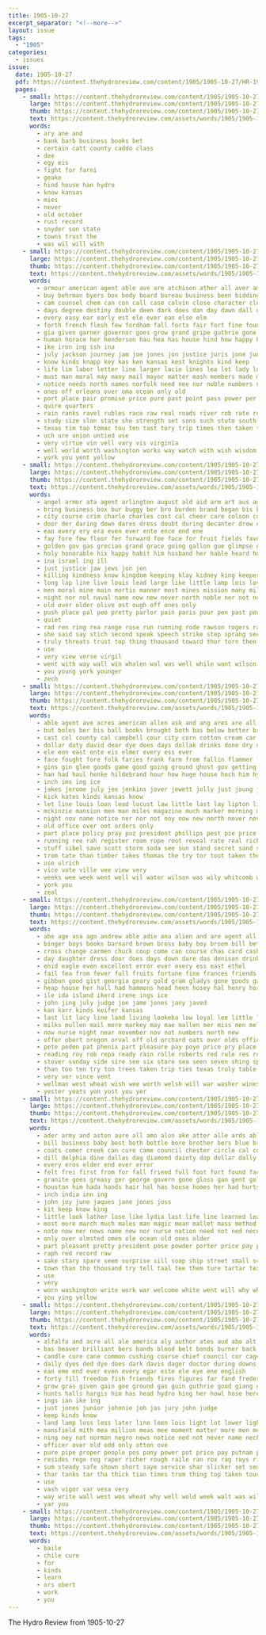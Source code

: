 ```yaml
---
title: 1905-10-27
excerpt_separator: "<!--more-->"
layout: issue
tags:
  - "1905"
categories:
  - issues
issue:
  date: 1905-10-27
  pdf: https://content.thehydroreview.com/content/1905/1905-10-27/HR-1905-10-27.pdf
  pages:
    - small: https://content.thehydroreview.com/content/1905/1905-10-27/small/HR-1905-10-27-01.jpg
      large: https://content.thehydroreview.com/content/1905/1905-10-27/large/HR-1905-10-27-01.jpg
      thumb: https://content.thehydroreview.com/content/1905/1905-10-27/thumbnails/HR-1905-10-27-01.jpg
      text: https://content.thehydroreview.com/assets/words/1905/1905-10-27/HR-1905-10-27-01.txt
      words:
        - ary ane and
        - bank barb business books bet
        - certain catt county caddo class
        - dee
        - egy eis
        - fight for farni
        - geake
        - hind house han hydro
        - know kansas
        - mies
        - never
        - old october
        - rust record
        - snyder son state
        - towns trust the
        - was wil will with
    - small: https://content.thehydroreview.com/content/1905/1905-10-27/small/HR-1905-10-27-02.jpg
      large: https://content.thehydroreview.com/content/1905/1905-10-27/large/HR-1905-10-27-02.jpg
      thumb: https://content.thehydroreview.com/content/1905/1905-10-27/thumbnails/HR-1905-10-27-02.jpg
      text: https://content.thehydroreview.com/assets/words/1905/1905-10-27/HR-1905-10-27-02.txt
      words:
        - armour american agent able ave are atchison ather all aver america ater arkansas ago aud and aid
        - buy behrman byers box body board bureau business been bidding bis bear back boys bril beveridge bring burtis bull big best bales bess better bas barry bulk but both battle brought bill
        - cam counsel chem can con call case calvin close character clear common cation car court chief cor coffee care city candy cotton cost cattle colwick college castle chapman come course cause creek cant cal congress
        - days degree destiny double deen dark does dan day dawn dall doing down deme desire dine drinker deep dallas date dime daily december demand dare during
        - every easy ear early est ele ever ean else elm
        - forth french flesh few fordham fall forts fair fort fine found fate first for folly fever from figures frank faster friends fore fill free force falling friend
        - gia given garner governor goes grow grand gripe guthrie gone general gave good grew glad glove greenville
        - human horace her henderson hau hea has house hind how happy honor had hand held hour hood hold hearing horse homa hence hums hue hope hall health harris hed
        - ike iron ing ish ina
        - july jackson journey jam joe jones jon justice juris jone june joint jess
        - know kinds knapp key kas ken kansas kest knights kind keep
        - life lim labor letter line larger lacie lines lea let lady look last legal laws lot long lower list latter law little leal lin
        - must man moral may many mail mayor matter mash members made memory muck men mich more missouri mus most much mighty mares mission miles market
        - notice needs north names norfolk need nee nor noble numbers never nations news new nan ner name now not nin
        - ones off orleans over oma ocean only old
        - port place pair promise price pure past point pass power per president pay pride pleasure pages part pain press pat present pro public pent pos private peo people perfect proven
        - quire quarters
        - rain ranks ravel rubles race raw real roads river rob rate reading richer range remedies relation royal room rider rather reason
        - study size slon state she strength set sons such stute south still session say story shown sharp sul street see stock shall show stand secret sale subject said sion summons strong speed sem sleep skill sands scope shawnee staple southern stant states short seen service sup shows sary senator stone soul
        - texas tim tao tomac tou ten tast tory trip times then taken tate thi thompson tae take tell tho try test tie tam town trial them ton thou tour than tomlinson tes too terri tum the
        - uch ure union untied use
        - very virtue vin vell vary vis virginia
        - well world worth washington works way watch with wish wisdom wal went week wit wert while want will wart weeks wife was western ward work west windsor word won worlds
        - york you yent yellow
    - small: https://content.thehydroreview.com/content/1905/1905-10-27/small/HR-1905-10-27-03.jpg
      large: https://content.thehydroreview.com/content/1905/1905-10-27/large/HR-1905-10-27-03.jpg
      thumb: https://content.thehydroreview.com/content/1905/1905-10-27/thumbnails/HR-1905-10-27-03.jpg
      text: https://content.thehydroreview.com/assets/words/1905/1905-10-27/HR-1905-10-27-03.txt
      words:
        - angel armor ata agent arlington august ald aid arm art aus ago all alty are aud amid arena and atlas
        - bring business box bur buggy ber bro burden brand began bis begin brandy butler banks bors babel but bin base branch back band both better broadway body bustle best backs been borne bend bene bear beatrice broad brought baker boy blood books buffalo bow babylon
        - city course crim charle charles cost cal cheer care colson cure convey chance can courage come cang clock cover carry cruel crown change came cause common chan
        - door der daring down dares dress doubt during decanter drew day don doub duel dante dodds does done dul
        - ean every ery era even ever ente ence end ene
        - fay fore few floor fer forward foe face for fruit fields favor full faw fost fallen fire fatal fine first fall felt fight foster fresh found force forth fam fever free friend fed fortune fate folly fear feathers from far firm fill front
        - golden gov gas grecian grand grace going gallon gue glimpse geese good glory gold gave game georgian grandson glass gant gaz given
        - holy honorable hix happy habit him husband her hable heard home hand has herb half holding hogan human hands hall high hathaway house hie hus heads hour horse hero huge horns heart held head had how hot hath huntington hundred
        - ina israel ing ill
        - just justice jaw jews jon jen
        - killing kindness know kingdom keeping klay kidney king keeper knock kero ket
        - long lap line live louis lead large like little lamp lois love light lord less lot losing label list lam loe living limb loss last land later look longer life leap lesson lee lon late learn lang
        - men moral mine main mortis manner most mines mission many milburn million miss man mal market more made morning mineral might mark much moun matters mar mere means matter morris must
        - night nor nol naval name now new never north noble ner not note nation nels numbers nations
        - old over older olive ost ough off ones only
        - push place pal peo pretty parlor pain paris pour pen past pounds priest plain poor present pierre pearl peter pov pear pay president providence power pow pound proper people persia pitts persons paradise pluck pierce proud prophet
        - quiet
        - rad ren ring rea range rose run running rode rawson rogers rath renew regular ready rear rac rule rom risk rouse relation
        - she said say stich second speak speech strike step sprang sees size sank southern sale state save solomon sat supply set spells small strength smiling shoot seo show streets silence sur shook subject sun skow spring sene skill stones schiller son still saxer special star side seck seven shall south stump self strang sins soon settle see
        - truly threats trust top thing thousand toward thor torn then temple times tho them thie tears tweet ten than tam timber tsay taken take trees till throne thou too teat try town thad tain tun throw the
        - use
        - very view verse virgil
        - went with way wall win whalen wal was well while want wilson walk world weak wife words wires wear will wild writer week why word work
        - you young york younger
        - zech
    - small: https://content.thehydroreview.com/content/1905/1905-10-27/small/HR-1905-10-27-04.jpg
      large: https://content.thehydroreview.com/content/1905/1905-10-27/large/HR-1905-10-27-04.jpg
      thumb: https://content.thehydroreview.com/content/1905/1905-10-27/thumbnails/HR-1905-10-27-04.jpg
      text: https://content.thehydroreview.com/assets/words/1905/1905-10-27/HR-1905-10-27-04.txt
      words:
        - able agent ave acres american allen ask and ang ares are all ane atto
        - but boles ber bis ball books brought both bas below better brother back bird bread bureau beary big brown bank best binger burlington bol bottom brand business bette boys been
        - cast col county cal campbell cour city corn cotton cream car cashier can company cattle creek church cool come cue cox cave caddo cannon charles cane
        - dollar duty david dear dye does days dollak drinks done dry doubt drill dat diamond day din dinner down december
        - ele eon east ente eis elmer every ess ever
        - face fought fore folk faries frank farm from fallin flammer floyd front fill fruit fait fast for farms folks fost fine fun francis friend friends fonda funk first few flow fountain failing friday fire
        - gins gin glee goods game good going ground ghost gov getting given grata graham
        - han had haul henke hildebrand hour how huge house hoch him hydro husk holler holder hold has hicks houston hot hore held hope
        - inch ims ing ice
        - jakes jerome july jee jenkins jover jewett jolly just joung joe january jones jake jas
        - kick kates kinds kansas know
        - let line louis loan lead locust law little last lay lipton life letter linn lynch land look like living large lee
        - mckinzie mansion men man miles magazine much marker morning many made mound more miss money meals most matter mis monday method
        - night nov name notice ner nor not noy now new north never november neighbor
        - old office over oot orders only
        - part place policy pray puz president phillips pest pie price pick pease point per pure pastor pape people pee pint
        - running ree rah register room rope root reveal rate real rich ready roose reach reto read
        - stuff sibel save scott storm soda see sun stand secret sand score school strong shafer south stable self such snapp sweep street sary sult states share sunday send short sprout stroll sack shed simmons saturday state staat sale springs sir still small
        - trom tate than timber takes thomas the try tor toot taken them touch tell tie team tom towns taw torney tick town toa
        - use ulrich
        - vice vote ville vee view very
        - weeks wee week went well wil water wilson was wily whitcomb works will weather why woodruff want weatherford while wife wart willing word with west
        - york you
        - zeal
    - small: https://content.thehydroreview.com/content/1905/1905-10-27/small/HR-1905-10-27-05.jpg
      large: https://content.thehydroreview.com/content/1905/1905-10-27/large/HR-1905-10-27-05.jpg
      thumb: https://content.thehydroreview.com/content/1905/1905-10-27/thumbnails/HR-1905-10-27-05.jpg
      text: https://content.thehydroreview.com/assets/words/1905/1905-10-27/HR-1905-10-27-05.txt
      words:
        - abe age asa ago andrew able adie ana alien and are agent all allen ast
        - binger boys books barnard brown bross baby boy broom bill better buy bas bring barn ben bast bal beach bay but boyd been breath boll best bros business batter bus bea back bureau
        - cross change carmen chuck coup come can course chas card cash cotton city coffee corn candies content care church cole county came con cobb cate creek cap case cochran col cattle carmichael
        - day daughter dress door does days down dare das denison drinks darko dollar deer during date daniel denver ded
        - enid eagle even excellent error ever every ess east ethel
        - fail fea from fever full fruits fortune fine frances friends felton fort farm fresh florence first found fae friend fred folks franse for
        - gibbon good gist georgia geary gold gram gladys gone goods garden golden goes guess guth gore game gins glee getting grow given grown
        - heap house her hall had hammons head heen hosey hal henry hore hold huntz hearing hastings heard how harr hand home hase hoyt henke houston hinton hasley him hydro hom hartel harry has hare
        - ile ida island ikerd irene ings ice
        - john jing july judge joe jame jones jany javed
        - kan karr kinds keifer kansas
        - last lit lacy line land living lookeba low loyal lee little los labor lust lecy london lawson
        - milks mullen mail more markey may mae mallen mer miss men mel minus man mcpheters mabel most mury made miller monday moses market money mon much miles mee many
        - now nurse night near november nov not numbers north new
        - offer obert oregon orval off old orchard oats over olds office
        - pete peden pat phenix part pleasure pay poye price pry place purchase pleas post people past peter pear pro pok paper
        - reading roy rob repa ready rain rolle roberts red rule res rock remon ralls rie read ralph route reno rich reside river ranier robinson record rival
        - stover sunday side sire see six store sea seen seven shing spring sam sean spear sweek sept samuel snow south say severe saunders sem stores smith sho saturday season stockton states sane sever save sims steffens she steers selling show stuff seats siege sayre short standard stere seems sir state slates snyder sell shere such sale sum school stewart sick sprague shanty stand still story sur son single sie
        - than too ten try ton trees taken trip ties texas truly table toland tine toi the tette town them tall trom
        - very ver vince vent
        - wellman west wheat wish wee worth welsh will war washer wines went wiegman wilson world was while why wesaw wile weeks with weer want wife weatherford walter winter week water weed win
        - yester yeats yon yost you yer
    - small: https://content.thehydroreview.com/content/1905/1905-10-27/small/HR-1905-10-27-06.jpg
      large: https://content.thehydroreview.com/content/1905/1905-10-27/large/HR-1905-10-27-06.jpg
      thumb: https://content.thehydroreview.com/content/1905/1905-10-27/thumbnails/HR-1905-10-27-06.jpg
      text: https://content.thehydroreview.com/assets/words/1905/1905-10-27/HR-1905-10-27-06.txt
      words:
        - ader army and aston aure all amo alon ake atter alle ards able are ally
        - bill business baby best both bottle bore brother bers blue broughton bold bombay bar book bamberg bath better been bak boston brown belford but bathe bast boy bis began black body
        - coats comer creek can cure came council chester circle cal cold chen castoria curry cream cost come cha crock cutting charles city credit colonia cake cedar charity comes choice capa certain constant care close creeks chief
        - dill delphia dine dallas dag diamond dainty dop dollar dally does down dows date done
        - every eros elder end ever error
        - felt frei first from for fall friend full foot fort found face free fund friendly
        - granite goes greasy ger george govern gone gloss gan gent gold gun grape guthrie grapes grew gray general
        - houston him hada hands hair hol has house homes her had hurts how hey holes husband home han harden hand heard
        - inch india inn ing
        - john joy june jaques jane jones joss
        - kit keep know king
        - little look lather lose like lydia last life line learned leader laundry lacher land
        - most more march much males man magic mean mallet mass method may miles must mus mazy made
        - note now ner news name new nor nurse nation need not ned necessary near
        - only over olmsted omen ole ocean old ones older
        - part pleasant pretty president pose powder porter price pay pages people pew postal palm paper pain peru post process pleasure penn pan
        - raph red record raw
        - sake stary spare seem surprise sill soap ship street small schools schoo stops square somo song shows smooth she story supper see strange step strong session stranger sed sam shoulders such strike straight sing send school shall sun second
        - town than tho thousand try tell taal tee them ture tartar texas tedesco then ten tex till tenn tam times take thing the tal
        - use
        - very
        - worn washington write work war welcome white went will why while wine works week well wave was way with wright
        - you ying yellow
    - small: https://content.thehydroreview.com/content/1905/1905-10-27/small/HR-1905-10-27-07.jpg
      large: https://content.thehydroreview.com/content/1905/1905-10-27/large/HR-1905-10-27-07.jpg
      thumb: https://content.thehydroreview.com/content/1905/1905-10-27/thumbnails/HR-1905-10-27-07.jpg
      text: https://content.thehydroreview.com/assets/words/1905/1905-10-27/HR-1905-10-27-07.txt
      words:
        - alfalfa and acre all ale america aly author ates aud abo alt are ang adam adams anna ane arms amin
        - bas beaver brilliant bers bands blood belt bonds burner back berin board beach boas bank bones bring box bin burnett boom brand book bay bal bills bor ben but business blue blacksten bonus both bae been ber bate bulle bow bureau
        - candle cure cane common cushing course chief council cor cage cote cate cellars college cas coke company corn cost con cal can cee city cant companion cotton change cheap chaff
        - daily dyes ded dye does dark davis dager doctor during downs der drop day deme dams
        - ean eme end ever even every egar este ele eye ene english
        - forty fill freedom fish friends fires figures far fand frederick firm fiber first full fore for fair from force fight face free fire found frisco fed
        - grow gras given gain gee ground gas guin guthrie good giang gent gans gave green george grown glass goo gener grip
        - hunts halls hargis him has head hydro hing her howl hose heres hard homes henderson hough houst hare heen heal hands half how hase had held hunting
        - ings ian ike ing
        - just jones junior johnnie joh jas jury john judge
        - keep kinds know
        - land lamp loss less later line leen lois light lot lower ligh living live like last little lay lee lon
        - mansfield mith mea million meas mee moment matter more men merchant much means match milk magic made mont may mol mover mineral most meal money mean medford maa market many
        - ning ney nat norman negro news notice ned not never name neck nave natter nine now north nor
        - officer over old odd only otton ove
        - pure pipe proper people pos pany power pot price pay putnam pounds part plant poe por piece palace per pap pian pale pao pullman poi powder pain puls pee pink poor
        - resides rege reg raper richer rough raile ran rox rag rays rich reno ring rather rest
        - sum steady safe shown short saye service shar slicker set sense sas station staff school sup sary smelter small sim sais shorts ship sea startin street samm simple shows seats show shold state sera she sina seam shawnee
        - thar tanks tar tha thick tian times trom thing top taken touch tad tor tell tio trail thore tho tine then thet thal terri the tan test tower tam ton than tom tie them tap
        - use
        - vash vigor var vesa very
        - way write wall west wos wheat why well wold week walt was williams worlds wager will wil win walle washington willing weeks weight while with water went
        - yar you
    - small: https://content.thehydroreview.com/content/1905/1905-10-27/small/HR-1905-10-27-08.jpg
      large: https://content.thehydroreview.com/content/1905/1905-10-27/large/HR-1905-10-27-08.jpg
      thumb: https://content.thehydroreview.com/content/1905/1905-10-27/thumbnails/HR-1905-10-27-08.jpg
      text: https://content.thehydroreview.com/assets/words/1905/1905-10-27/HR-1905-10-27-08.txt
      words:
        - baile
        - chile cure
        - for
        - kinds
        - learn
        - ors obert
        - work
        - you
---
```


The Hydro Review from 1905-10-27

<!--more-->

